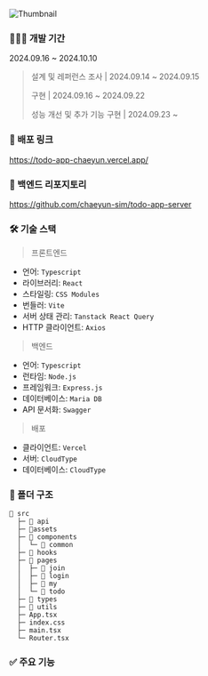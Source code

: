 ![Thumbnail](https://github.com/user-attachments/assets/5f0c71ca-31fc-44f4-9d87-59fd42e734c2)

### 👩🏻‍💻 개발 기간
2024.09.16 ~ 2024.10.10
> 설계 및 레퍼런스 조사 | 2024.09.14 ~ 2024.09.15
> 
> 구현 | 2024.09.16 ~ 2024.09.22
> 
> 성능 개선 및 추가 기능 구현 | 2024.09.23 ~

### 🔗 배포 링크
https://todo-app-chaeyun.vercel.app/

### 🔗 백엔드 리포지토리
https://github.com/chaeyun-sim/todo-app-server

### 🛠️ 기술 스택
> 프론트엔드
- 언어: `Typescript`
- 라이브러리: `React`
- 스타일링: `CSS Modules`
- 번들러: `Vite`
- 서버 상태 관리: `Tanstack React Query`
- HTTP 클라이언트: `Axios`

> 백엔드
- 언어: `Typescript`
- 런타임: `Node.js`
- 프레임워크: `Express.js`
- 데이터베이스: `Maria DB`
- API 문서화: `Swagger`

> 배포
- 클라이언트: `Vercel`
- 서버: `CloudType`
- 데이터베이스: `CloudType`

### 📂 폴더 구조
```
📂 src
  ├─ 📂 api
  ├─ 📂assets
  ├─ 📂 components
  │  └─ 📂 common
  ├─ 📂 hooks
  ├─ 📂 pages
  │  ├─ 📂 join
  │  ├─ 📂 login
  │  ├─ 📂 my
  │  └─ 📂 todo
  ├─ 📂 types
  ├─ 📂 utils
  ├─ App.tsx
  ├─ index.css
  ├─ main.tsx
  └─ Router.tsx
```

### ✅ 주요 기능
